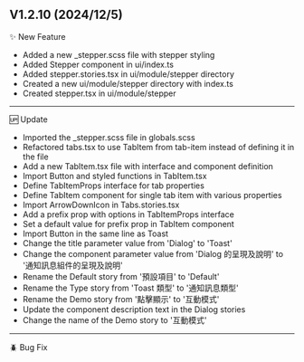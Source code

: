 ## V1.2.10 (2024/12/5)

✨ New Feature

- Added a new \_stepper.scss file with stepper styling
- Added Stepper component in ui/index.ts
- Added stepper.stories.tsx in ui/module/stepper directory
- Created a new ui/module/stepper directory with index.ts
- Created stepper.tsx in ui/module/stepper

---

🆙 Update

- Imported the \_stepper.scss file in globals.scss
- Refactored tabs.tsx to use TabItem from tab-item instead of defining it in the file
- Add a new TabItem.tsx file with interface and component definition
- Import Button and styled functions in TabItem.tsx
- Define TabItemProps interface for tab properties
- Define TabItem component for single tab item with various properties
- Import ArrowDownIcon in Tabs.stories.tsx
- Add a prefix prop with options in TabItemProps interface
- Set a default value for prefix prop in TabItem component
- Import Button in the same line as Toast
- Change the title parameter value from 'Dialog' to 'Toast'
- Change the component parameter value from 'Dialog 的呈現及說明' to '通知訊息組件的呈現及說明'
- Rename the Default story from '預設項目' to 'Default'
- Rename the Type story from 'Toast 類型' to '通知訊息類型'
- Rename the Demo story from '點擊顯示' to '互動模式'
- Update the component description text in the Dialog stories
- Change the name of the Demo story to '互動模式'

---

🪲 Bug Fix
